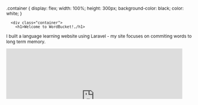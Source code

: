 <svg fill="none" viewBox="0 0 600 300" width="600" height="300" xmlns="http://www.w3.org/2000/svg">
  <foreignObject width="100%" height="100%">
    <div xmlns="http://www.w3.org/1999/xhtml">
      <styl
            e>
        .container {
          display: flex;
          width: 100%;
          height: 300px;
          background-color: black;
          color: white;
        }
      </style>

      <div class="container">
        <h1>Welcome to WordBucket!,/h1>
<p>I built a language learning website using Laravel - my site focuses on commiting words to long term memory.</p>
<iframe width="560" height="315" src="https://www.youtube.com/embed/yHTtMduWqAc" title="YouTube video player" frameborder="0" allow="accelerometer; autoplay; clipboard-write; encrypted-media; gyroscope; picture-in-picture; web-share" allowfullscreen></iframe>

      </div>
    </div>
  </foreignObject>
</svg>
